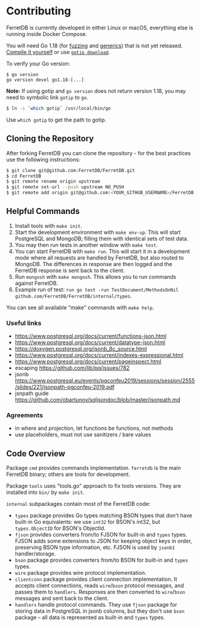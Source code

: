 # Contributing

FerretDB is currently developed in either Linux or macOS, everything else is running inside Docker Compose.

You will need Go 1.18 (for [fuzzing](https://go.dev/blog/fuzz-beta) and [generics](https://go.dev/blog/generics-proposal)) that is not yet released.
[Compile it yourself](https://golang.org/doc/install/source) or use [`gotip download`](https://pkg.go.dev/golang.org/dl/gotip).

To verify your Go version:
```
$ go version
go version devel go1.18-[...]
```
**Note:** If using gotip and `go version` does not return version 1.18, you may need to symbolic link `gotip` to `go`.
```sh
$ ln -s `which gotip` /usr/local/bin/go
```
Use `which gotip` to get the path to gotip.

## Cloning the Repository

After forking FerretDB you can clone the repository - for the best practices use the following instructions:

```sh
$ git clone git@github.com:FerretDB/FerretDB.git
$ cd FerretDB
$ git remote rename origin upstream
$ git remote set-url --push upstream NO_PUSH
$ git remote add origin git@github.com:<YOUR_GITHUB_USERNAME>/FerretDB.git
```

## Helpful Commands

1. Install tools with `make init`.
2. Start the development environment with `make env-up`.
   This will start PostgreSQL and MongoDB; filling them with identical sets of test data.
3. You may then run tests in another window with `make test`.
4. You can start FerretDB with `make run`.
   This will start it in a development mode where all requests are handled by FerretDB, but also routed to MongoDB.
   The differences in response are then logged and the FerretDB response is sent back to the client.
5. Run `mongosh` with `make mongosh`.
   This allows you to run commands against FerretDB.
6. Example run of test: `run go test -run TestDocument/MethodsOnNil github.com/FerretDB/FerretDB/internal/types`.

You can see all available "make" commands with `make help`.


### Useful links

* https://www.postgresql.org/docs/current/functions-json.html
* https://www.postgresql.org/docs/current/datatype-json.html
* https://doxygen.postgresql.org/jsonb_8c_source.html
* https://www.postgresql.org/docs/current/indexes-expressional.html
* https://www.postgresql.org/docs/current/pageinspect.html
* escaping https://github.com/lib/pq/issues/782
* jsonb https://www.postgresql.eu/events/pgconfeu2019/sessions/session/2555/slides/221/jsonpath-pgconfeu-2019.pdf
* jsnpath guide https://github.com/obartunov/sqljsondoc/blob/master/jsonpath.md

### Agreements

* in where and projection, let functions be functions, not methods
* use placeholders, must not use sanitizers / bare values
 

## Code Overview

Package `cmd` provides commands implementation. `ferretdb` is the main FerretDB binary; others are tools for development.

Package `tools` uses "tools.go" approach to fix tools versions. They are installed into `bin/` by `make init`.

`internal` subpackages contain most of the FerretDB code:
* `types` package provides Go types matching BSON types that don't have built-in Go equivalents: we use `int32` for BSON's int32, but `types.ObjectID` for BSON's ObjectId.
* `fjson` provides converters from/to FJSON for built-in and `types` types.
  FJSON adds some extensions to JSON for keeping object keys in order, preserving BSON type information, etc.
  FJSON is used by `jsonb1` handler/storage.
* `bson` package provides converters from/to BSON for built-in and `types` types.
* `wire` package provides wire protocol implementation.
* `clientconn` package provides client connection implementation.
  It accepts client connections, reads `wire`/`bson` protocol messages, and passes them to `handlers`.
  Responses are then converted to `wire`/`bson` messages and sent back to the client.
* `handlers` handle protocol commands.
  They use `fjson` package for storing data in PostgreSQL in jsonb columns, but they don't use `bson` package – all data is represented as built-in and `types` types.

